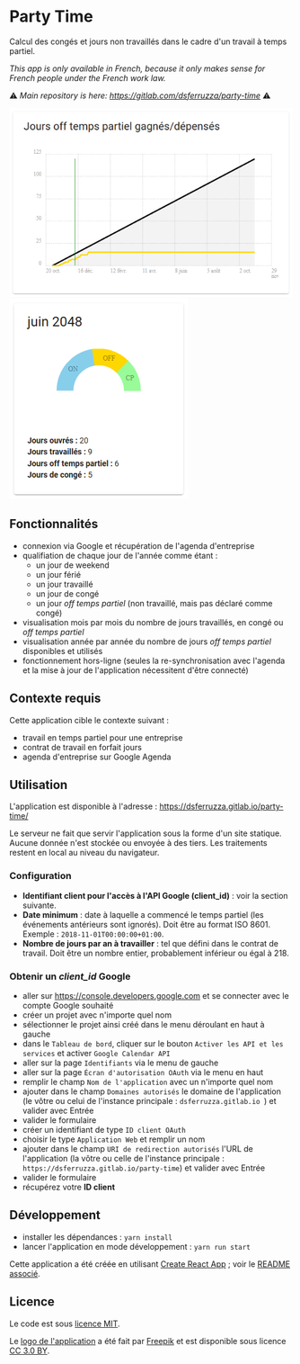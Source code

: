 # Party Time

Calcul des congés et jours non travaillés dans le cadre d'un travail à temps partiel.

_This app is only available in French, because it only makes sense for French people under the French work law._

⚠️ _Main repository is here: https://gitlab.com/dsferruzza/party-time_ ⚠️

![](screenshots/graph.png)![](screenshots/month.png)

## Fonctionnalités

- connexion via Google et récupération de l'agenda d'entreprise
- qualifiation de chaque jour de l'année comme étant :
  - un jour de weekend
  - un jour férié
  - un jour travaillé
  - un jour de congé
  - un jour _off temps partiel_ (non travaillé, mais pas déclaré comme congé)
- visualisation mois par mois du nombre de jours travaillés, en congé ou _off temps partiel_
- visualisation année par année du nombre de jours _off temps partiel_ disponibles et utilisés
- fonctionnement hors-ligne (seules la re-synchronisation avec l'agenda et la mise à jour de l'application nécessitent d'être connecté)

## Contexte requis

Cette application cible le contexte suivant :

- travail en temps partiel pour une entreprise
- contrat de travail en forfait jours
- agenda d'entreprise sur Google Agenda

## Utilisation

L'application est disponible à l'adresse : https://dsferruzza.gitlab.io/party-time/

Le serveur ne fait que servir l'application sous la forme d'un site statique.
Aucune donnée n'est stockée ou envoyée à des tiers.
Les traitements restent en local au niveau du navigateur.

### Configuration

- **Identifiant client pour l'accès à l'API Google (client_id)** : voir la section suivante.
- **Date minimum** : date à laquelle a commencé le temps partiel (les événements antérieurs sont ignorés). Doit être au format ISO 8601. Exemple : `2018-11-01T00:00:00+01:00`.
- **Nombre de jours par an à travailler** : tel que défini dans le contrat de travail. Doit être un nombre entier, probablement inférieur ou égal à 218.

### Obtenir un _client_id_ Google

- aller sur https://console.developers.google.com et se connecter avec le compte Google souhaité
- créer un projet avec n'importe quel nom
- sélectionner le projet ainsi créé dans le menu déroulant en haut à gauche
- dans le `Tableau de bord`, cliquer sur le bouton `Activer les API et les services` et activer `Google Calendar API`
- aller sur la page `Identifiants` via le menu de gauche
- aller sur la page `Écran d'autorisation OAuth` via le menu en haut
- remplir le champ `Nom de l'application` avec un n'importe quel nom
- ajouter dans le champ `Domaines autorisés` le domaine de l'application (le vôtre ou celui de l'instance principale : `dsferruzza.gitlab.io `) et valider avec Entrée
- valider le formulaire
- créer un identifiant de type `ID client OAuth`
- choisir le type `Application Web` et remplir un nom
- ajouter dans le champ `URI de redirection autorisés` l'URL de l'application (la vôtre ou celle de l'instance principale : ` https://dsferruzza.gitlab.io/party-time `) et valider avec Entrée
- valider le formulaire
- récupérez votre **ID client**

## Développement

- installer les dépendances : `yarn install`
- lancer l'application en mode développement : `yarn run start`

Cette application a été créée en utilisant [Create React App](https://github.com/facebookincubator/create-react-app) ; voir le [README associé](README_create-react-app.md).

## Licence

Le code est sous [licence MIT](LICENSE).

Le [logo de l'application](https://www.flaticon.com/free-icon/calendar_1195135) a été fait par [Freepik](https://www.freepik.com) et est disponible sous licence [CC 3.0 BY](http://creativecommons.org/licenses/by/3.0/).
